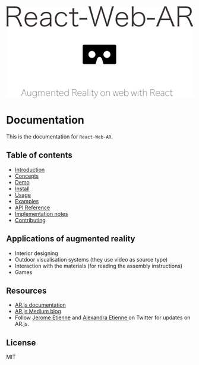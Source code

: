 <p align="center">
  <img src="../art/React-Web-AR.png">
</p>

# Documentation

This is the documentation for `React-Web-AR`.

## Table of contents

* [Introduction](./introduction.md)
* [Concepts](./concepts.md)
* [Demo](./demo.md)
* [Install](./install.md)
* [Usage](./usage.md)
* [Examples](./examples.md)
* [API Reference](./api.md)
* [Implementation notes](./implementation.md)
* [Contributing](./contributing.md)

## Applications of augmented reality

* Interior designing
* Outdoor visualisation systems (they use video as source type)
* Interaction with the materials (for reading the assembly instructions)
* Games

## Resources

* [AR.js documentation](https://github.com/jeromeetienne/AR.js/blob/master/README.md)
* [AR.js Medium blog](https://medium.com/arjs)
* Follow [Jerome Etienne](https://twitter.com/jerome_etienne) and [Alexandra Etienne
](https://twitter.com/AndraConnect) on Twitter for updates on AR.js.

## License

MIT
